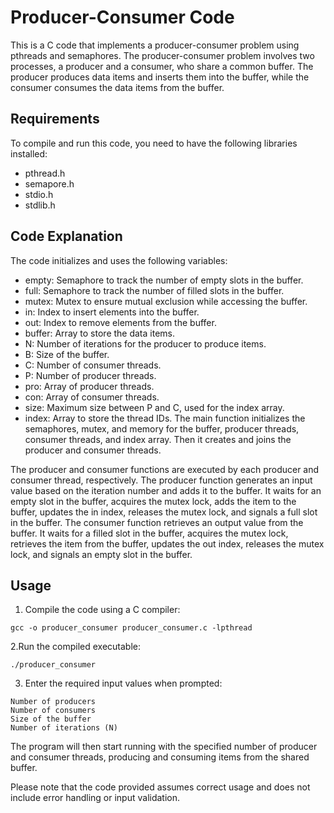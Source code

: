 # Producer-Consumer Code
This is a C code that implements a producer-consumer problem using pthreads and semaphores. The producer-consumer problem involves two processes, a producer and a consumer, who share a common buffer. The producer produces data items and inserts them into the buffer, while the consumer consumes the data items from the buffer.

## Requirements
To compile and run this code, you need to have the following libraries installed:

* pthread.h
* semapore.h
* stdio.h
* stdlib.h

## Code Explanation
The code initializes and uses the following variables:

* empty: Semaphore to track the number of empty slots in the buffer.
* full: Semaphore to track the number of filled slots in the buffer.
* mutex: Mutex to ensure mutual exclusion while accessing the buffer.
* in: Index to insert elements into the buffer.
* out: Index to remove elements from the buffer.
* buffer: Array to store the data items.
* N: Number of iterations for the producer to produce items.
* B: Size of the buffer.
* C: Number of consumer threads.
* P: Number of producer threads.
* pro: Array of producer threads.
* con: Array of consumer threads.
* size: Maximum size between P and C, used for the index array.
* index: Array to store the thread IDs.
The main function initializes the semaphores, mutex, and memory for the buffer, producer threads, consumer threads, and index array. Then it creates and joins the producer and consumer threads.

The producer and consumer functions are executed by each producer and consumer thread, respectively. The producer function generates an input value based on the iteration number and adds it to the buffer. It waits for an empty slot in the buffer, acquires the mutex lock, adds the item to the buffer, updates the in index, releases the mutex lock, and signals a full slot in the buffer. The consumer function retrieves an output value from the buffer. It waits for a filled slot in the buffer, acquires the mutex lock, retrieves the item from the buffer, updates the out index, releases the mutex lock, and signals an empty slot in the buffer.

## Usage
1. Compile the code using a C compiler:

```
gcc -o producer_consumer producer_consumer.c -lpthread
``` 

2.Run the compiled executable:

```
./producer_consumer
```

3. Enter the required input values when prompted:

```
Number of producers
Number of consumers
Size of the buffer
Number of iterations (N)
```
The program will then start running with the specified number of producer and consumer threads, producing and consuming items from the shared buffer.

Please note that the code provided assumes correct usage and does not include error handling or input validation.
